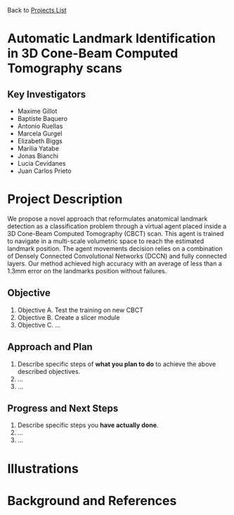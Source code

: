 Back to [Projects List](../../README.md#ProjectsList)

# Automatic Landmark Identification in 3D Cone-Beam Computed Tomography scans

## Key Investigators

- Maxime Gillot
- Baptiste Baquero
- Antonio Ruellas
- Marcela Gurgel
- Elizabeth Biggs
- Marilia Yatabe
- Jonas Bianchi
- Lucia Cevidanes
- Juan Carlos Prieto

# Project Description

We propose a novel approach that reformulates anatomical landmark detection as a classification problem through a virtual agent placed
inside a 3D Cone-Beam Computed Tomography (CBCT) scan. This agent is trained to
navigate in a multi-scale volumetric space to reach the estimated landmark position. The
agent movements decision relies on a combination of Densely Connected Convolutional
Networks (DCCN) and fully connected layers. Our method achieved high accuracy with an average of
less than a 1.3mm error on the landmarks position without failures.


## Objective

<!-- Describe here WHAT you would like to achieve (what you will have as end result). -->

1. Objective A. Test the training on new CBCT 
1. Objective B. Create a slicer module 
1. Objective C. ...

## Approach and Plan

<!-- Describe here HOW you would like to achieve the objectives stated above. -->

1. Describe specific steps of **what you plan to do** to achieve the above described objectives.
1. ...
1. ...

## Progress and Next Steps

<!-- Update this section as you make progress, describing of what you have ACTUALLY DONE. If there are specific steps that you could not complete then you can describe them here, too. -->

1. Describe specific steps you **have actually done**.
1. ...
1. ...

# Illustrations

<!-- Add pictures and links to videos that demonstrate what has been accomplished.
![Description of picture](Example2.jpg)
![Some more images](Example2.jpg)
-->

# Background and References

<!-- If you developed any software, include link to the source code repository. If possible, also add links to sample data, and to any relevant publications. -->
